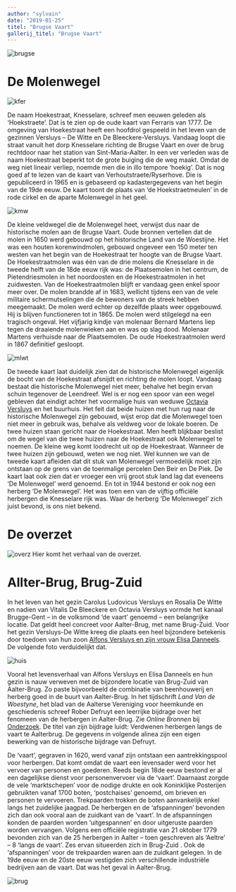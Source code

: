```yaml
---
author: "sylvain"
date: "2019-01-25"
titel: "Brugse Vaart"
gallerij_titel: "Brugse Vaart"
---
```


![brugse](brugse.jpg)

# De Molenwegel

![kfer](kfer.jpg)

De naam Hoekestraat, Knesselare, schreef men eeuwen geleden als ‘Hoekstraete’. Dat is te zien op de oude kaart van Ferraris van 1777. De omgeving van Hoekestraat heeft een hoofdrol gespeeld in het leven van de gezinnen Versluys – De Witte en De Bleeckere-Versluys. Vandaag loopt die straat vanuit het dorp Knesselare richting de Brugse Vaart en over de brug rechtdoor naar het station van Sint-Maria-Aalter. In een ver verleden was de naam Hoekestraat beperkt tot de grote buiging die de weg maakt. Omdat de weg niet lineair verliep, noemde men die in illo tempore ‘hoekig’. Dat is nog goed af te lezen van de kaart van Verhoutstraete/Ryserhove. Die is gepubliceerd in 1965 en is gebaseerd op kadastergegevens van het begin van de 19de eeuw. De kaart toont de plaats van ‘de Hoekstraetmeulen’ in de rode cirkel en de aparte Molenwegel in het geel. 

![kmw](kmw.jpg)

De kleine veldwegel die de Molenwegel heet, verwijst dus naar de historische molen aan de Brugse Vaart. Oude bronnen vertellen dat de molen in 1650 werd gebouwd op het historische Land van de Woestijne. Het was een houten korenwindmolen, gebouwd ongeveer een 150 meter ten westen van het begin van de Hoekestraat ter hoogte van de Brugse Vaart. De Hoekestraatmolen was één van de drie molens die Knesselare in de tweede helft van de 18de eeuw rijk was: de Plaatsemolen in het centrum, de Pietendriesmolen in het noordoosten en de Hoekestraatmolen in het zuidwesten. Van de Hoekestraatmolen blijft er vandaag geen enkel spoor meer over. De molen brandde af in 1683, wellicht tijdens een van de vele militaire schermutselingen die de bewoners van de streek hebben meegemaakt. De molen werd echter op dezelfde plaats weer opgebouwd. Hij is blijven functioneren tot in 1865. De molen werd stilgelegd na een tragisch ongeval. Het vijfjarig kindje van molenaar Bernard Martens liep tegen de draaiende molenwieken aan en was op slag dood. Molenaar Martens verhuisde naar de Plaatsemolen. De oude Hoekestraatmolen werd in 1867 definitief gesloopt.

![mlwt](mlwt.jpg)

De tweede kaart laat duidelijk zien dat de historische Molenwegel eigenlijk de bocht van de Hoekestraat afsnijdt en richting de molen loopt. Vandaag bestaat die historische Molenwegel niet meer, behalve het begin ervan schuin tegenover de Leendreef. Wel is er nog een spoor van een wegel gebleven dat eindigt achter het voormalige huis van weduwe [Octavia Versluys](/1878-octavia-versluys/mozaik/4-weduwe) en het buurhuis. Het feit dat beide huizen met hun rug naar de historische Molenwegel zijn gebouwd, wijst erop dat die Molenwegel toen niet meer in gebruik was, behalve als veldweg voor de lokale boeren. De twee huizen staan gericht naar de Hoekestraat. Men heeft blijkbaar beslist om de wegel van die twee huizen naar de Hoekestraat ook Molenwegel te noemen. De kleine weg komt loodrecht uit op de Hoekestraat. Wanneer de twee huizen zijn gebouwd, weten we nog niet. Wel kunnen we van de tweede kaart afleiden dat dit stuk van Molenwegel vermoedelijk moet zijn ontstaan op de grens van de toenmalige percelen Den Beir en De Piek. De kaart laat ook zien dat er vroeger een vrij groot stuk land lag dat eveneens ‘De Molenwegel’ werd genoemd. En tot in 1944 bestond er ook nog een herberg ‘De Molenwegel’. Het was toen een van de vijftig officiële herbergen die Knesselare rijk was. Waar de herberg ‘De Molenwegel’ zich juist bevond, is ons niet bekend. 

# De overzet

![overz](overz.jpg)
Hier komt het verhaal van de overzet.

# Allter-Brug, Brug-Zuid

In het leven van het gezin Carolus Ludovicus Versluys en Rosalia De Witte en nadien van Vitalis De Bleeckere en Octavia Versluys vormde het kanaal Brugge-Gent – in de volksmond ‘de vaart’ genoemd – een belangrijke locatie. Dat geldt heel concreet voor Aalter-Brug, met name Brug-Zuid. Voor het gezin Versluys-De Witte kreeg die plaats een heel bijzondere betekenis door toedoen van hun zoon [Alfons Versluys en zijn vrouw Elisa Danneels](/1878-octavia-versluys/mozaik/3-versluys). De volgende foto verduidelijkt dat.

![huis](huis.jpg)

Vooral het levensverhaal van Alfons Versluys en Elisa Danneels en hun gezin is nauw verweven met de bijzondere locatie van Brug-Zuid van Aalter-Brug. Zo paste bijvoorbeeld de combinatie van beenhouwerij en herberg goed in de buurt van Aalter-Brug. In het tijdschrift _Land Van de Woestyne_, het blad van de Aalterse Vereniging voor heemkunde en geschiedenis schreef Rober Defruyt een leerrijke bijdrage over het fenomeen van de herbergen in Aalter-Brug. Zie _Online Bronnen_ bij [Onderzoek](https://www.debleeckere.be/onderzoek-bronnen). De titel van zijn bijdrage luidt: Verdwenen herbergen langs de vaart te Aalterbrug. De gegevens in volgende alinea zijn een eigen bewerking van de historische bijdrage van Defruyt.

De ‘vaart’,  gegraven in 1620, werd vanaf zijn ontstaan een aantrekkingspool voor herbergen. Dat komt omdat de vaart een levensader werd voor het vervoer van personen en goederen. Reeds begin 18de eeuw bestond er al een dagelijkse dienst voor personenvervoer via de ‘vaart’. Daarnaast zorgde de vele ‘marktschepen’ voor de nodige drukte en ook Koninklijke Posterijen gebruikten vanaf 1700 boten, ‘postchaises’ genoemd, om brieven en personen te vervoeren. Trekpaarden trokken de boten aanvankelijk enkel langs het zuidelijke jaagpad. De herbergen en de ‘afspanningen’ bevonden zich dan ook vooral aan de zuidkant van de ‘vaart’. In de afspanningen konden de paarden worden ‘uitgespannen’ en door uitgeruste paarden worden vervangen. Volgens een officiële registratie van 21 oktober 1779 bevonden zich van de 25 herbergen in Aalter – toen geschreven als ‘Aeltre’ – 8 ‘langs de vaart’. Zes ervan situeerden zich in Brug-Zuid . Ook de ‘afspanningen’ voor de trekpaarden waren aan de zuidkant gelegen. In de 19de eeuw en de 20ste eeuw vestigden zich verschillende industriële bedrijven aan de vaart. Dat was het geval in Aalter-Brug.

![brug](brug.jpg)

